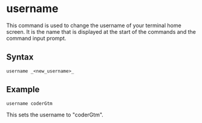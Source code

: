 # username

This command is used to change the username of your terminal home screen. It is the name that is displayed at the start of the commands and the command input prompt.

## Syntax
```
username _<new_username>_
```

## Example
```
username coderGtm
```
This sets the username to "coderGtm".